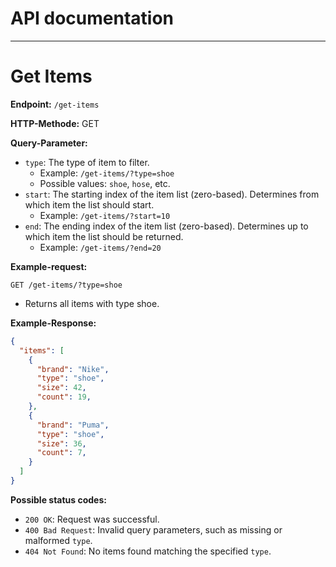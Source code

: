 # API documentation

---

# Get Items

**Endpoint:** `/get-items`

**HTTP-Methode:** GET

**Query-Parameter:**
- `type`: The type of item to filter. 
	- Example: `/get-items/?type=shoe` 
	- Possible values: `shoe`, `hose`, etc.
-  `start`: The starting index of the item list (zero-based). Determines from which item the list should start. 
	- Example: `/get-items/?start=10` 
- `end`: The ending index of the item list (zero-based). Determines up to which item the list should be returned. 
	- Example: `/get-items/?end=20`

**Example-request:**
```http
GET /get-items/?type=shoe
```

- Returns all items with type shoe.

**Example-Response:**

```json
{
  "items": [
    {
      "brand": "Nike",
      "type": "shoe",
      "size": 42,
      "count": 19,
    },
    {
      "brand": "Puma",
      "type": "shoe",
      "size": 36,
      "count": 7,
    }
  ]
}
```

**Possible status codes:**

- `200 OK`: Request was successful.
- `400 Bad Request`: Invalid query parameters, such as missing or malformed `type`.
- `404 Not Found`: No items found matching the specified `type`.